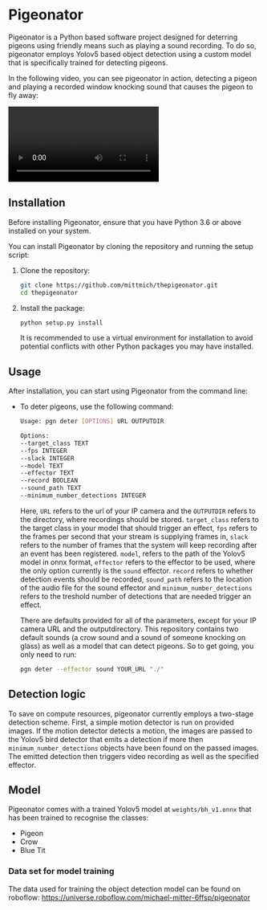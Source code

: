 # Pigeonator

Pigeonator is a Python based software project designed for deterring pigeons using friendly means such as playing a sound recording. To do so, pigeonator employs Yolov5 based object detection using a custom model that is specifically trained for detecting pigeons.

In the following video, you can see pigeonator in action, detecting a pigeon and playing a recorded window knocking sound that causes the pigeon to fly away:

<video src="examples/detering_example.mp4" loop autoplay style="max-width: 730px;">
</video>

## Installation

Before installing Pigeonator, ensure that you have Python 3.6 or above installed on your system. 

You can install Pigeonator by cloning the repository and running the setup script:

1. Clone the repository:

    ```bash
    git clone https://github.com/mittmich/thepigeonator.git
    cd thepigeonator
    ```

2. Install the package:

    ```bash
    python setup.py install
    ```

    It is recommended to use a virtual environment for installation to avoid potential conflicts with other Python packages you may have installed.

## Usage

After installation, you can start using Pigeonator from the command line:

- To deter pigeons, use the following command:

    ```bash
    Usage: pgn deter [OPTIONS] URL OUTPUTDIR

    Options:
    --target_class TEXT
    --fps INTEGER
    --slack INTEGER
    --model TEXT
    --effector TEXT
    --record BOOLEAN
    --sound_path TEXT
    --minimum_number_detections INTEGER
    ```
    Here, `URL` refers to the url of your IP camera and the `OUTPUTDIR` refers to the directory, where recordings should be stored. `target_class` refers to the target class in your model that should trigger an effect, `fps` refers to the frames per second that your stream is supplying frames in, `slack` refers to the number of frames that the system will keep recording after an event has been registered. `model`, refers to the path of the Yolov5 model in onnx format, `effector` refers to the effector to be used, where the only option currently is the `sound` effector. `record` refers to whether detection events should be recorded, `sound_path` refers to the location of the audio file for the sound effector and `minimum_number_detections` refers to the treshold number of detections that are needed trigger an effect.

    There are defaults provided for all of the parameters, except for your IP camera URL and the outputdirectory. This repository contains two default sounds (a crow sound and a sound of someone knocking on glass) as well as a model that can detect pigeons.
    So to get going, you only need to run:
    
    ```bash
    pgn deter --effector sound YOUR_URL "./"
    ```

## Detection logic

To save on compute resources, pigeonator currently employs a two-stage detection scheme. First, a simple motion detector is run on provided images. If the motion detector detects a motion, the images are passed to the Yolov5 bird detector that emits a detection if more then `minimum_number_detections` objects have been found on the passed images. The emitted detection then triggers video recording as well as the specified effector.

## Model

Pigeonator comes with a trained Yolov5 model at `weights/bh_v1.onnx` that has been trained to recognise the classes:
- Pigeon
- Crow
- Blue Tit

### Data set for model training
The data used for training the object detection model can be found on roboflow: https://universe.roboflow.com/michael-mitter-6ffsp/pigeonator

